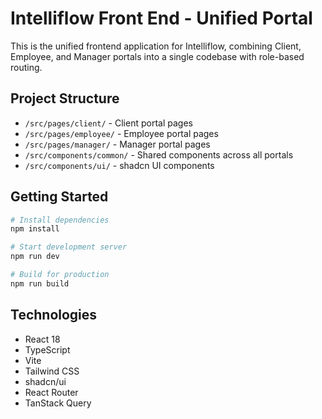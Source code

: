 # Intelliflow Front End - Unified Portal

This is the unified frontend application for Intelliflow, combining Client, Employee, and Manager portals into a single codebase with role-based routing.

## Project Structure

- `/src/pages/client/` - Client portal pages
- `/src/pages/employee/` - Employee portal pages
- `/src/pages/manager/` - Manager portal pages
- `/src/components/common/` - Shared components across all portals
- `/src/components/ui/` - shadcn UI components

## Getting Started

```sh
# Install dependencies
npm install

# Start development server
npm run dev

# Build for production
npm run build
```

## Technologies

- React 18
- TypeScript
- Vite
- Tailwind CSS
- shadcn/ui
- React Router
- TanStack Query
